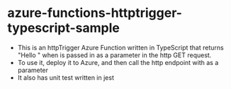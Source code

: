 # azure-functions-httptrigger-typescript-sample
- This is an httpTrigger Azure Function written in TypeScript that returns "Hello <name>" when <name> is passed in as a parameter in the http GET request.
- To use it, deploy it to Azure, and then call the http endpoint with <name> as a parameter
- It also has unit test written in jest
